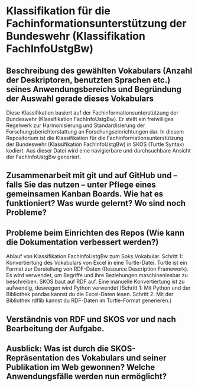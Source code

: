 # Klassifikation für die Fachinformationsunterstützung der Bundeswehr (Klassifikation FachInfoUstgBw) 
## Beschreibung des gewählten Vokabulars (Anzahl der Deskriptoren, benutzten Sprachen etc.) seines Anwendungsbereichs und Begründung der Auswahl gerade dieses Vokabulars
Diese Klassifikation basiert auf der Fachinformationsunterstützung der Bundeswehr (Klassifikation FachInfoUstgBw). Er stellt ein freiwilliges Regelwerk zur Harmonisierung und Standardisierung der Forschungsberichterstattung an Forschungseinrichtungen dar. In diesem Repositorium ist die Klassifikation für die Fachinformationsunterstützung der Bundeswehr (Klassifikation FachInfoUstgBw) in SKOS (Turtle Syntax) kodiert. Aus dieser Datei wird eine navigierbare und durchsuchbare Ansicht der FachInfoUstgBw generiert.
## Zusammenarbeit mit git und auf GitHub und – falls Sie das nutzen – unter Pflege eines gemeinsamen Kanban Boards. Wie hat es funktioniert? Was wurde gelernt? Wo sind noch Probleme?
## Probleme beim Einrichten des Repos (Wie kann die Dokumentation verbessert werden?)
Ablauf von Klassifikation FachInfoUstgBw zum Soks Vokabular.
Schritt 1: Konvertiertung des Vokabulars von Excel in eine Turtle-Datei. Turtle ist ein Format zur Darstellung von RDF-Daten (Resource Description Framework). Es wird verwendet, um Begriffe und ihre Beziehungen maschinenlesbar zu beschreiben. SKOS baut auf RDF auf.
Eine manuelle Konvertiertung ist zu aufwendig, deswegen wird Python verwendet (Schritt 1:  Mit Python und der Bibliothek pandas kannst du die Excel-Daten lesen. Schritt 2: Mit der Bibliothek rdflib kannst du RDF-Daten im Turtle-Format generieren.)
## Verständnis von RDF und SKOS vor und nach Bearbeitung der Aufgabe.
## Ausblick: Was ist durch die SKOS-Repräsentation des Vokabulars und seiner Publikation im Web gewonnen? Welche Anwendungsfälle werden nun ermöglicht?
